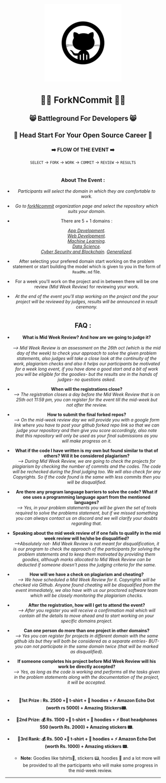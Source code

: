<div align="center">
  <img src="https://github.com/forkNcommit2021/forkNcommit2021/blob/main/WhatsApp%20Image%202021-03-14%20at%2012.55.05.jpeg"  width="250" height="250"/>

	
	
	
# 👨‍💻 **ForkNCommit** 👨‍💻


## 😸 Battleground For Developers 😸

## 🏃 Head Start For Your Open Source Career 🏃 


### ➡️ FLOW Of THE EVENT ➡️


`SELECT` -> `FORK` -> `WORK` -> `COMMIT` -> `REVIEW` -> `RESULTS` 

#
	
### About The Event :


- *Participants will select the domain in which they are comfortable to work.*

- *Go to [forkNcommit](https://github.com/forkNcommit2021) organization page and select the repository which suits your domain.*

- There are 5️ + 1 domains : 
	
	*[App Development](https://github.com/forkNcommit2021/Mobile-App-Development).* 
	<br>
	*[Web Development](https://github.com/forkNcommit2021/Website-Development).*
	<br>
	*[Machine Learning](https://github.com/forkNcommit2021/Machine-Learning).*
	<br>
	*[Data Science](https://github.com/forkNcommit2021/Data-Science).*
	<br>
	*[Cyber Security and Blockchain](https://github.com/forkNcommit2021/Cyber-Security-and-Blockchain).*
	*[Generalized](https://github.com/forkNcommit2021/General-Domain).* 
	<br>

- After selecting your prefered domain start working on the problem statement or start building the model which is given to you in the form of `ReadMe.md` file.

- For a week you'll work on the project and in between there will be one review _(Mid Week Review)_ for reviewing your work.



- *At the end of the event you'll stop working on the project and the your project will be reviewed by judges, results will be announced in result ceremony.* 
#
## FAQ :
- **What is Mid Week Review? And how are we going to judge it?**  <br>	
*-->  Mid Week Review is an assessment on the 26th oct (which is the mid day of the week) to check your approach to solve the given problem statements, also judges will take a close look at the continuity of the work, plagiarism checks and also it helps our participants be motivated for a week long event, if you have done a good start and a bit of work you will be eligible for the goodies- but the results are in the hands of judges- no questions asked.*

- **When will the registrations close?**<br>
*-->  The registration closes a day before the Mid Week Review that is on 25th oct 11:59 pm, you can register for the event till the mid-week but not after the review.*
	
- **How to submit the final forked repos?**<br>
*-->  On the mid-week review day we will provide you with a google form link where you have to post your github forked repo link so that we can judge your repository and then give you score accordingly, also note that this repository will only be used as your final submissions as you will make progress on it.*
	
- **What if the code I have written is my own but found similar to that of others? Will it be considered plagiarism?**<br>
*-->  During Mid Week Review, we are going to check the projects for plagiarism by checking the number of commits and the codes. The code will be rechecked during the final judging too. We will also check for any Copyrights. So if the code found is the same with less commits then you will be disqualified.*
	
- **Are there any program language barriers to solve the code? What if one uses a programming language apart from the mentioned languages?**<br>
*-->  Yes, in your problem statements you will be given the set of tools required to solve the problems statement, but if we missed something you can always contact us on discord and we will clarify your doubts regarding that.*
	
- **Speaking about the mid week review of if one fails to qualify in the mid week review will he/she be disqualified?**<br>
*-->Absolutely not- Mid Week Review is not meant for disqualification, it is our program to check the approach of the participants for solving the problem statements and to keep them motivated by providing them goodies, although marks allocated to Mid Week Review can be deducted if someone doesn't pass the judging criteria for the same.*
	
- **How will we have a check on plagiarism and cheating?**<br>
*-->  We have scheduled a Mid Week Review for it. Copyrights will be checked via Github. Anyone found cheating will be disqualified from the event immediately, we also have with us our proctored software team which will be closely monitoring the plagiarism checks.*
	
- **After the registration, how will I get to attend the event?**<br>
*-->  After you register you will receive a confirmation mail which will contain all the details to move ahead and to start working on your specific domains project.*
	
- **Can one person do more than one project in other domains?**<br>
*-->  Yes you can register for projects in different domain with the same github ids but they will both be considered as a separate entries- BUT- you can not participate in the same domain twice (that will be marked as disqualified).*
	
- **If someone completes his project before Mid Week Review will his work be directly accepted?**<br>
*-->  Yes, as long as the code is working and performs all the tasks given in the problem statements along with the documentation of the project, it will be accepted.*	
	
#
	
 - **🥇1st Prize : Rs. 2500 +👕 t-shirt + 🧥  hoodies + ⚡ Amazon Echo Dot (worth rs 5000) + Amazing Stickers📟.**
 - **🥈2nd Prize: 💰 Rs. 1500 +👕 t-shirt + 🧥  hoodies + ⚡ Boat headphones 550 (worth Rs. 2000) + Amazing stickers 📟.**
 - **🥉3rd Rank: 💰 Rs. 500 +👕 t-shirt + 🧥  hoodies + ⚡ Amazon Echo Dot (worth Rs. 1000) + Amazing stickers 📟.** 
	<br>

	- **Note:** Goodies like tshirts👕, stickers 📟, hoodies 🧥 and a lot more will be provided to all the participants who will make some progress in the mid-week review.
       
	
---
</div>
